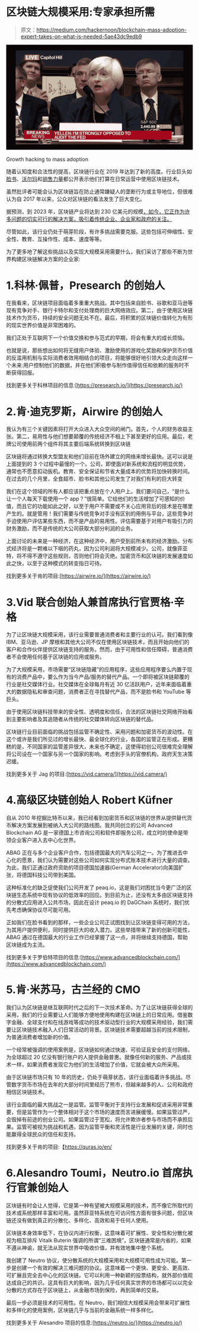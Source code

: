 # 区块链大规模采用:专家承担所需

> 原文：<https://medium.com/hackernoon/blockchain-mass-adoption-expert-takes-on-what-is-needed-5ae43dc9edb9>

![](img/f246b315b639f5efe596c68df1b67ee1.png)

Growth hacking to mass adoption

随着认知度和合法性的提高，区块链行业在 2019 年达到了新的高度。行业巨头如[脸书](https://www.coindesk.com/facebooks-cryptocurrency-wants-to-take-on-banks-not-bitcoin)、[沃尔玛](https://www.coindesk.com/walmart-china-teams-with-vechain-on-blockchain-food-safety-platform)和[销售力量](https://www.forbes.com/sites/michaeldelcastillo/2019/06/25/salesforce-explores-blockchain-to-stop-racist-sexist-robots-from-ruining-1-trillion-opportunity/)都公开表示他们打算在日常运营中使用区块链技术。

虽然批评者可能会认为区块链旨在防止通常嫌疑人的垄断行为或主导地位，但很难认为自 2017 年以来，公众对区块链的看法发生了巨大变化。

据预测，到 2023 年，区块链产业将达到 230 亿美元的规模[，如今，它正作为许多问题的切实可行的解决方案，吸引着传统企业、企业家和政府的关注。](https://www.statista.com/statistics/647231/worldwide-blockchain-technology-market-size/)

尽管如此，该行业仍处于萌芽阶段，有许多挑战需要克服。这些包括可伸缩性、安全性、教育、互操作性、成本、速度等等。

为了更多地了解这些挑战以及实现大规模采用需要什么，我们采访了那些不断为世界构建区块链解决方案的企业家:

# 1.科林·佩普，Presearch 的创始人

在我看来，区块链项目面临着多重重大挑战。其中包括来自脸书、谷歌和亚马逊等现有竞争对手、银行卡特尔和支付处理商的巨大网络效应。第二，由于使用区块链技术作为货币，持续的安全问题无处不在。最后，将积累的区块链价值转化为有形的现实世界价值是非常困难的。

我们正处于互联网下一个价值交换和参与范式的早期，将会有重大的成长烦恼。

也就是说，那些想出如何将无缝用户体验、激励使用的游戏化奖励和保护货币价值的反滥用机制与实际消费者效用相结合的项目，将能够很好地引领大众走向这样一个未来:用户控制他们的数据，并在他们积极参与制作值得信任和依赖的服务时不断获得回报。

找到更多关于科林项目的信息:[https://presearch.io/](https://presearch.io/)

# 2.肯·迪克罗斯，Airwire 的创始人

我认为有三个关键因素将打开大众进入大众空间的闸门。首先，个人的财务收益主张。第二，易用性与他们想要颠覆的传统经济不相上下甚至更好的应用。最后，老牌公司使用前两个组件将其主要后端系统转换到区块链

区块链将通过转换大型盟友和他们目前在场外建立的网络来增长最快。这可以说是上面提到的 3 个过程中最慢的一个。公司，即使面对新系统和流程的明显优势，通常也不愿意扣动扳机。教育、安全保证和节省大量成本的优势将加快转换时间。在过去的几个月里，全食超市、脸书和其他公司发生了对我们有利的巨大转变

我们在这个领域的所有人都应该把重点放在个人用户上。我们要问自己，“是什么让一个人每天下载使用一个 app？”很简单。它给他们的生活增加了可感知的价值，而且它的功能如此之好，以至于用户不需要或不关心应用背后的技术是在哪里产生的。就是管用！我们需要与传统竞争对手没有区别的用例与平台，这些竞争对手迫使用户评估某些东西，而不是产品的易用性。评估需要基于对用户有吸引力的财务激励，而不是传统的大公司获取大部分利润的业务。

上面讨论的未来是一种经济，在这种经济中，用户受到前所未有的经济激励。分布式经济将是一颗难以下咽的药丸，因为公司利润将大规模减少。公司，就像菲亚特，将不得不遵守这些规则，否则他们将会灭绝。加密货币和区块链的发展速度如此之快，以至于这种模式的转变指日可待。

找到更多关于肯的项目:[https://airwire.io/](https://airwire.io/)

# 3.Vid 联合创始人兼首席执行官贾格·辛格

为了让区块链大规模采用，该行业需要普通消费者和主要行业的认可。我们看到像 IBM、亚马逊、JP 摩根和其他大公司不仅在使用区块链技术，而且开始向他们的客户和合作伙伴提供区块链支持的服务。然而，由于可用性和信任障碍，普通消费者不会使用任何基于区块链的应用或服务。

为了大规模采用，市场需要“区块链隐藏”的应用程序，这些应用程序要么内置于现有的消费产品中，要么作为当今产品/服务的替代产品。一个即将被区块链颠覆的行业是社交媒体行业。社交媒体在全球每月有近 30 亿活跃用户，近年来面临着重大的数据隐私和审查问题，消费者正在寻找替代产品，而不是脸书和 YouTube 等巨头。

由于使用区块链科技带来的安全性、透明度和信任，合法的区块链社交网络开始看到主要影响者及其追随者从传统的社交媒体转向区块链的替代品。

区块链行业目前面临的挑战包括监管不确定性、采用问题和加密货币的波动性。在这个或许是我们所见过的增长最快、最全球化的行业，各国的监管正在形成。更糟糕的是，不同国家的监管差异很大，未来也不确定，这使得初创公司很难完全理解将公司设在一个国家与另一个国家的影响。考虑到手头的官僚机构，政府天生决策迟缓。

找到更多关于 Jag 的项目:[https://vid.camera/](https://vid.camera/)

# 4.高级区块链创始人 Robert Küfner

自从 2010 年挖掘比特币以来，我已经看到加密货币和区块链的世界从提供替代货币解决方案发展到被纳入大公司的路线图。我共同创立的公司 Advanced Blockchain AG 是一家德国上市咨询公司和软件即服务公司，成立时的使命是带领企业客户进入去中心化世界。

ABAG 正在与多个企业客户合作，包括德国最大的汽车公司之一。为了推进去中心化的愿景，我们认为需要对这些公司如何实现分布式账本技术进行大量的调查。为此，我们正通过政府资助的项目德国加速器(German Accelerator)向美国扩张，将德国科技公司带到美国。

这种标准化的缺乏促使我们公司开发了 peaq.io，这是我们对困扰当今更广泛的区块链生态系统中现有协议的低效率的回应。到目前为止，还没有太多由区块链支持的分散式应用进入公共市场，因此在设计 peaq.io 的 DaGChain 系统时，我们优先考虑确保协议尽可能可用。

正如我们在脸书看到的那样，一些企业公司正试图找到让区块链变得可用的方法，为其用户提供便利，同时提供巨大的收入潜力。这些举措带来了新的创新可能性，ABAG 通过在德国最大的行业工作已经掌握了这一点，并将继续支持德国，帮助区块链成为主流。

找到更多关于罗伯特项目的信息:[https://www.advancedblockchain.com/](https://www.advancedblockchain.com/)

# 5.肯·米苏马，古兰经的 CMO

我们认为区块链是继互联网时代之后的下一次技术革命。为了让区块链获得全球的采用，我们的行业需要让人们能够方便地使用构建在区块链上的日常应用。借鉴数字金融、全球支付和在线游戏等成功的技术驱动型行业的大规模采用经验，我们需要让区块链技术融入人们日常活动的背景。区块链技术需要超越当前的技术限制，为普通消费者增加新的价值。

一个经常被强调的使用案例是，区块链如何通过快速、可验证且安全的支付网络，为全球超过 20 亿没有银行账户的人提供金融普惠。就像任何新的服务、产品或技术一样，如果消费者发现它为他们的生活增加了价值，它就会被大众所采用。

由于区块链市场只有 10 年的历史，仍处于萌芽状态，该行业面临着许多挑战。尽管数字货币市场在去年的大部分时间里经历了熊市，但越来越多的人、公司和政府相信区块链技术。

该行业面临的最大挑战之一是监管。监管平衡对于支持行业发展和促进采用非常重要，但是监管作为一个整体相对于这个市场的速度而言进展缓慢。如果监管过严，会毁掉有前途的创业公司。如果监管过于宽松，将允许欺诈者参与市场而不承担后果。监管可被视为挑战和机遇，因为监管平衡和灵活性是行业发展的关键，同时也能赢得全球民众的信任和支持。

找到更多关于肯的项目:【https://quras.io/en/ 

# 6.Alesandro Toumi，Neutro.io 首席执行官兼创始人

区块链有时会让人觉得，它是第一种有望被大规模采用的技术，而不像它所取代的技术或系统那样丰富和可用。虽然菲亚特系统在可访问性方面有很多问题，但区块链还没有做到真正的分散化、多样化、高效和易于任何人使用。

区块链本身效率低下，在协议内进行权衡，这意味着可扩展性、安全性和分散化被视为相互排斥 Vitalk Buterin 强调的所谓“三难困境”。区块链通常是内省的，如果不遵从神谕，就无法从现实世界中吸收价值，并有效地集中整个系统。

我创建了 Neutro 协议，使分散系统的大规模采用和大规模可用性成为可能。第一步是创建一个有效的解决三难问题的协议。这意味着一个更快、更安全、更高效、可扩展且完全去中心化的区块链。它可以利用一种新颖的投票结构，就外部价值观达成自己的共识。这具有巨大的影响，因为几乎任何真实世界的市场都可以以完全分散的方式存在于区块链上，从金融市场到保险，再到简单的交易。

最后一步必须是技术的可用性。在 Neutro，我们相信大规模采用会带来可扩展性和多样化的使用案例，区块链几乎与当前的金融系统一样多样化。

找到更多关于 Alesandro 项目的信息:[https://neutro.io/](https://neutro.io/)